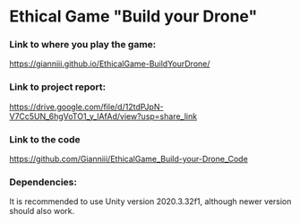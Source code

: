 # Ethical Game "Build your Drone"

### Link to where you play the game: 
https://gianniii.github.io/EthicalGame-BuildYourDrone/

### Link to project report:
https://drive.google.com/file/d/12tdPJpN-V7Cc5UN_6hgVoTO1_y_lAfAd/view?usp=share_link

### Link to the code
https://github.com/Gianniii/EthicalGame_Build-your-Drone_Code

### Dependencies: 
It is recommended to use Unity version 2020.3.32f1, although newer version should also work.

